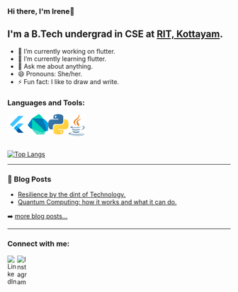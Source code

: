 ### Hi there, I'm Irene👋

## I'm a B.Tech undergrad in CSE at [RIT, Kottayam](http://www.rit.ac.in/).

- 🔭 I’m currently working on flutter.
- 🌱 I’m currently learning flutter.
- 💬 Ask me about anything.
- 😄 Pronouns: She/her.
- ⚡ Fun fact: I like to draw and write.

### Languages and Tools:

[<img align="left" alt="Dart" width="46px" src="https://github.com/irenekurien/irenekurien/blob/main/res/flutter.png" />][flutter]
[<img align="left" alt="Dart" width="46px" src="https://github.com/irenekurien/irenekurien/blob/main/res/dart.png" />][dart]
[<img align="left" alt="Dart" width="46px" src="https://github.com/irenekurien/irenekurien/blob/main/res/python.png" />][python]
[<img align="left" alt="Dart" width="36px" src="https://github.com/irenekurien/irenekurien/blob/main/res/java.png" />][java]

<br/><br/><br/><br/>

[![Top Langs](https://github-readme-stats.vercel.app/api/top-langs/?username=irenekurien&layout=compact)](https://github.com/anuraghazra/github-readme-stats)
<br/>

---
### 📕 Blog Posts

<!-- BLOG-POST-LIST:START -->
- [Resilience by the dint of Technology.](https://cs.ieeekerala.org/2020/09/21/resilience-by-the-dint-of-technology/)
- [Quantum Computing: how it works and what it can do.](https://cs.ieeekerala.org/2020/07/03/quantum-computing-how-it-works-and-what-it-can-do/)
<!-- BLOG-POST-LIST:END -->

➡️ [more blog posts...](https://irenekurien.blogspot.com/)

---
### Connect with me:

[<img align="left" alt="LinkedIn" width="22px" src="https://cdn.jsdelivr.net/npm/simple-icons@v3/icons/linkedin.svg" />][linkedin]
[<img align="left" alt="Instagram" width="22px" src="https://cdn.jsdelivr.net/npm/simple-icons@v3/icons/instagram.svg" />][instagram]

<br/>

[dart]: https://raw.githubusercontent.com/irenekurien/irenekurien/main/res/dart.png 
[python]: https://raw.githubusercontent.com/irenekurien/irenekurien/main/res/python.png 
[java]: https://raw.githubusercontent.com/irenekurien/irenekurien/main/res/java.png 
[flutter]: https://raw.githubusercontent.com/irenekurien/irenekurien/main/res/flutter.png 

[instagram]: https://www.instagram.com/ir_e.n.e/
[linkedin]: https://www.linkedin.com/in/ireneanna/
